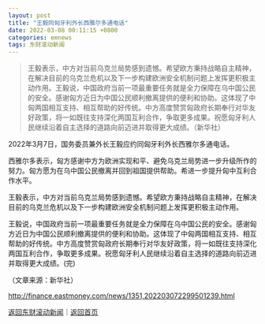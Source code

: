 ```yaml
---
layout: post
title: "王毅同匈牙利外长西雅尔多通电话"
date: 2022-03-08 00:11:15 +0800
categories: emnews
tags: 东财滚动新闻
---
```

> 王毅表示，中方对当前乌克兰局势感到遗憾。希望欧方秉持战略自主精神，在解决目前的乌克兰危机以及下一步构建欧洲安全机制问题上发挥更积极主动作用。王毅说，中国政府当前一项最重要任务就是全力保障在乌中国公民的安全。感谢匈方近日为中国公民顺利撤离提供的便利和协助。这体现了中匈两国相互支持、相互帮助的好传统。中方高度赞赏匈政府长期奉行对华友好政策，将一如既往支持深化两国互利合作，争取更多成果。祝愿匈牙利人民继续沿着自主选择的道路向前迈进并取得更大成绩。（新华社）

<p>2022年3月7日，国务委员兼外长王毅应约同匈牙利外长西雅尔多通电话。</p><p>西雅尔多表示，匈方感谢中方为欧洲实现和平、避免乌克兰局势进一步升级所作的努力。匈方愿为在乌中国公民撤离并回到祖国提供帮助。希进一步提升匈中互利合作水平。</p><p>王毅表示，中方对当前乌克兰局势感到遗憾。希望欧方秉持战略自主精神，在解决目前的乌克兰危机以及下一步构建欧洲安全机制问题上发挥更积极主动作用。</p><p>王毅说，中国政府当前一项最重要任务就是全力保障在乌中国公民的安全。感谢匈方近日为中国公民顺利撤离提供的便利和协助。这体现了中匈两国相互支持、相互帮助的好传统。中方高度赞赏匈政府长期奉行对华友好政策，将一如既往支持深化两国互利合作，争取更多成果。祝愿匈牙利人民继续沿着自主选择的道路向前迈进并取得更大成绩。(完)</p><p class="em_media">（文章来源：新华社）</p>

<http://finance.eastmoney.com/news/1351,202203072299501239.html>

[返回东财滚动新闻](//finews.withounder.com/emnews/)｜[返回首页](//finews.withounder.com/)